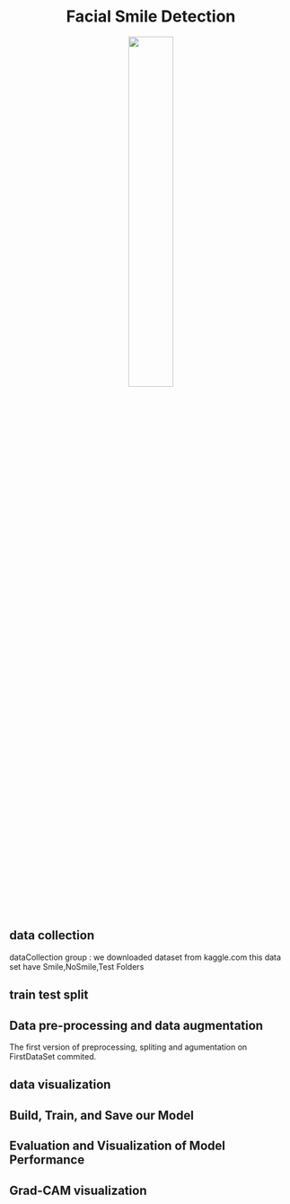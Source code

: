 <h1 align="center">Facial Smile Detection</h1>
<p align="center" width="100%">
    <img width="40%" src="https://github.com/Iranopensourceai/Facial-Smile-Detection/blob/main/figs/Smile.jpg">
</p>

## data collection 
dataCollection group : we downloaded dataset from kaggle.com
this data set have Smile,NoSmile,Test Folders 

## train test split

## Data pre-processing and data augmentation
The first version of preprocessing, spliting and agumentation on FirstDataSet commited.

## data visualization

## Build, Train, and Save our Model

## Evaluation and Visualization of Model Performance

## Grad-CAM visualization
